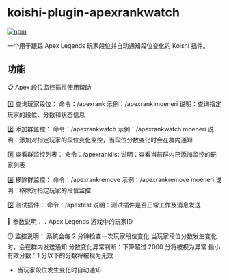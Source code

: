 # koishi-plugin-apexrankwatch

[![npm](https://img.shields.io/npm/v/koishi-plugin-apexrankwatch?style=flat-square)](https://www.npmjs.com/package/koishi-plugin-apexrankwatch)

一个用于跟踪 Apex Legends 玩家段位并自动通知段位变化的 Koishi 插件。

## 功能

📋 Apex 段位监控插件使用帮助

1️⃣ 查询玩家段位：
   命令：/apexrank 示例：/apexrank moeneri
   说明：查询指定玩家的段位、分数和状态信息

2️⃣ 添加群监控：
   命令：/apexrankwatch 示例：/apexrankwatch moeneri
   说明：添加对指定玩家的段位变化监控，当段位分数变化时会在群内通知

3️⃣ 查看群监控列表：
   命令：/apexranklist
   说明：查看当前群内已添加监控的玩家列表

4️⃣ 移除群监控：
   命令：/apexrankremove 示例：/apexrankremove moeneri
   说明：移除对指定玩家的段位监控

5️⃣ 测试插件：
   命令：/apextest
   说明：测试插件是否正常工作及消息发送

📝 参数说明：：Apex Legends 游戏中的玩家ID

⏱️ 监控说明：
   系统会每 2 分钟检查一次玩家段位变化
   当玩家段位分数发生变化时，会在群内发送通知
   分数变化异常判断：下降超过 2000 分将被视为异常
   最小有效分数：1 分以下的分数将被视为无效

- 当玩家段位发生变化时自动通知

